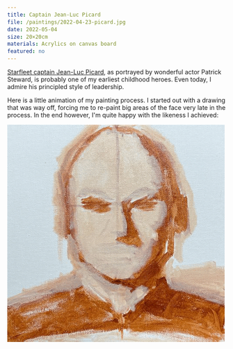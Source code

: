 ```yaml
---
title: Captain Jean-Luc Picard 
file: /paintings/2022-04-23-picard.jpg
date: 2022-05-04
size: 20×20cm
materials: Acrylics on canvas board
featured: no
---
```


[Starfleet captain Jean-Luc Picard](https://memory-alpha.fandom.com/wiki/Jean-Luc_Picard), as portrayed by wonderful actor Patrick Steward, is probably one of my earliest childhood heroes. Even today, I admire his principled style of leadership.

Here is a little animation of my painting process. I started out with a drawing that was way off, forcing me to re-paint big areas of the face very late in the process. In the end however, I'm quite happy with the likeness I achieved:

![Captain Jean-Luc Picard work in progress animation](/paintings/2022-04-23-picard.gif)

